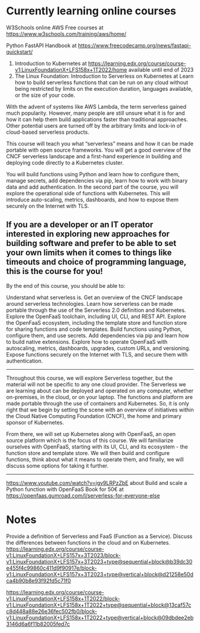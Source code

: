 # Currently learning online courses

W3Schools online AWS Free courses at https://www.w3schools.com/training/aws/home/

Python FastAPI Handbook at https://www.freecodecamp.org/news/fastapi-quickstart/


1. Introduction to Kubernetes at https://learning.edx.org/course/course-v1:LinuxFoundationX+LFS158x+1T2022/home available until end of 2023
2. The Linux Foundation: Introduction to Serverless on Kubernetes at 
Learn how to build serverless functions that can be run on any cloud without being restricted by limits on the execution duration, languages available, or the size of your code.

With the advent of systems like AWS Lambda, the term serverless gained much popularity. However, many people are still unsure what it is for and how it can help them build applications faster than traditional approaches. Other potential users are turned off by the arbitrary limits and lock-in of cloud-based serverless products.

This course will teach you what “serverless” means and how it can be made portable with open source frameworks. You will get a good overview of the CNCF serverless landscape and a first-hand experience in building and deploying code directly to a Kubernetes cluster.

You will build functions using Python and learn how to configure them, manage secrets, add dependencies via pip, learn how to work with binary data and add authentication. In the second part of the course, you will explore the operational side of functions with Kubernetes. This will introduce auto-scaling, metrics, dashboards, and how to expose them securely on the Internet with TLS.

If you are a developer or an IT operator interested in exploring new approaches for building software and prefer to be able to set your own limits when it comes to things like timeouts and choice of programming language, this is the course for you!
---

By the end of this course, you should be able to:

Understand what serverless is.
Get an overview of the CNCF landscape around serverless technologies.
Learn how serverless can be made portable through the use of the Serverless 2.0 definition and Kubernetes.
Explore the OpenFaaS toolchain, including UI, CLI, and REST API.
Explore the OpenFaaS ecosystem, including the template store and function store for sharing functions and code templates.
Build functions using Python, configure them, and use secrets.
Add dependencies via pip and learn how to build native extensions.
Explore how to operate OpenFaaS with autoscaling, metrics, dashboards, upgrades, custom URLs, and versioning.
Expose functions securely on the Internet with TLS, and secure them with authentication.

---
Throughout this course, we will explore Serverless together, but the material will not be specific to any one cloud provider. The Serverless we are learning about can be deployed and operated on any computer, whether on-premises, in the cloud, or on your laptop. The functions and platform are made portable through the use of containers and Kubernetes. So, it is only right that we begin by setting the scene with an overview of initiatives within the Cloud Native Computing Foundation (CNCF), the home and primary sponsor of Kubernetes.

From there, we will set up Kubernetes along with OpenFaaS, an open source platform which is the focus of this course. We will familiarize ourselves with OpenFaaS, starting with its UI, CLI, and its ecosystem - the function store and template store. We will then build and configure functions, think about what it means to operate them, and finally, we will discuss some options for taking it further.

---


https://www.youtube.com/watch?v=igv9LRPzZbE about Build and scale a Python function with OpenFaaS
Book for 50€ at https://openfaas.gumroad.com/l/serverless-for-everyone-else



# Notes

Provide a definition of Serverless and FaaS (Function as a Service).
Discuss the differences between functions in the cloud and on Kubernetes.
https://learning.edx.org/course/course-v1:LinuxFoundationX+LFS157x+3T2023/block-v1:LinuxFoundationX+LFS157x+3T2023+type@sequential+block@b39dc30e455f4c99860c411d9f90917e/block-v1:LinuxFoundationX+LFS157x+3T2023+type@vertical+block@d21258e50dca4b90b8e93f92fd5c71f0

https://learning.edx.org/course/course-v1:LinuxFoundationX+LFS158x+1T2022/block-v1:LinuxFoundationX+LFS158x+1T2022+type@sequential+block@13caf57cc8d448a88e26e36fec502fb0/block-v1:LinuxFoundationX+LFS158x+1T2022+type@vertical+block@09dbdee2eb3146d6a6f11b82005fed7c


